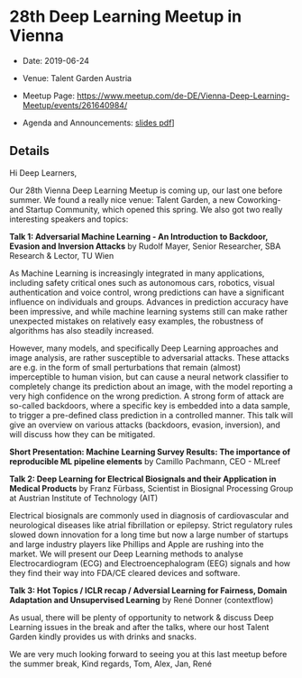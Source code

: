 # 28th Deep Learning Meetup in Vienna

* Date: 2019-06-24
* Venue: Talent Garden Austria
* Meetup Page: https://www.meetup.com/de-DE/Vienna-Deep-Learning-Meetup/events/261640984/

* Agenda and Announcements: [slides pdf](./slides/TODO)]

## Details

Hi Deep Learners,

Our 28th Vienna Deep Learning Meetup is coming up, our last one before summer. We found a really nice venue: Talent Garden, a new Coworking- and Startup Community, which opened this spring. We also got two really interesting speakers and topics:

**Talk 1:
Adversarial Machine Learning - An Introduction to Backdoor, Evasion and Inversion Attacks**
by Rudolf Mayer, Senior Researcher, SBA Research & Lector, TU Wien

As Machine Learning is increasingly integrated in many applications, including safety critical ones such as autonomous cars, robotics, visual authentication and voice control, wrong predictions can have a significant influence on individuals and groups. Advances in prediction accuracy have been impressive, and while machine learning systems still can make rather unexpected mistakes on relatively easy examples, the robustness of algorithms has also steadily increased.

However, many models, and specifically Deep Learning approaches and image analysis, are rather susceptible to adversarial attacks. These attacks are e.g. in the form of small perturbations that remain (almost) imperceptible to human vision, but can cause a neural network classifier to completely change its prediction about an image, with the model reporting a very high confidence on the wrong prediction. A strong form of attack are so-called backdoors, where a specific key is embedded into a data sample, to trigger a pre-defined class prediction in a controlled manner.
This talk will give an overview on various attacks (backdoors, evasion, inversion), and will discuss how they can be mitigated.

**Short Presentation:
Machine Learning Survey Results: The importance of reproducible ML pipeline elements**
by Camillo Pachmann, CEO - MLreef

**Talk 2:
Deep Learning for Electrical Biosignals and their Application in Medical Products**
by Franz Fürbass, Scientist in Biosignal Processing Group at Austrian Institute of Technology (AIT)

Electrical biosignals are commonly used in diagnosis of cardiovascular and neurological diseases like atrial fibrillation or epilepsy. Strict regulatory rules slowed down innovation for a long time but now a large number of startups and large industry players like Phillips and Apple are rushing into the market. We will present our Deep Learning methods to analyse Electrocardiogram (ECG) and Electroencephalogram (EEG) signals and how they find their way into FDA/CE cleared devices and software.

**Talk 3:
Hot Topics / ICLR recap / Adversial Learning for Fairness, Domain Adaptation and Unsupervised Learning**
by René Donner (contextflow)

As usual, there will be plenty of opportunity to network & discuss Deep Learning issues in the break and after the talks, where our host Talent Garden kindly provides us with drinks and snacks.

We are very much looking forward to seeing you at this last meetup before the summer break,
Kind regards,
Tom, Alex, Jan, René
